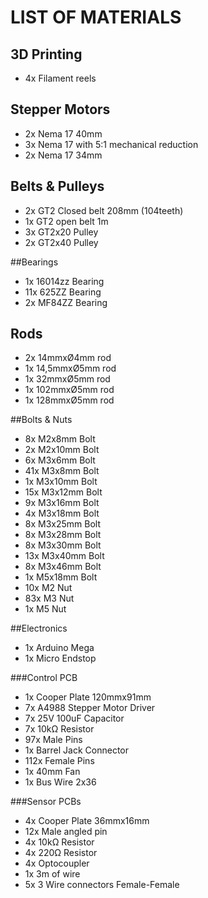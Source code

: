# LIST OF MATERIALS
## 3D Printing
* 4x Filament reels

## Stepper Motors
* 2x Nema 17 40mm
* 3x Nema 17 with 5:1 mechanical reduction
* 2x Nema 17 34mm

## Belts & Pulleys
* 2x GT2 Closed belt 208mm (104teeth)
* 1x GT2 open belt 1m
* 3x GT2x20 Pulley
* 2x GT2x40 Pulley

##Bearings
* 1x 16014zz Bearing
* 11x 625ZZ Bearing
* 2x MF84ZZ Bearing

## Rods
* 2x 14mmxØ4mm rod
* 1x 14,5mmxØ5mm rod
* 1x 32mmxØ5mm rod
* 1x 102mmxØ5mm rod
* 1x 128mmxØ5mm rod

##Bolts & Nuts
* 8x M2x8mm Bolt
* 2x M2x10mm Bolt
* 6x M3x6mm Bolt
* 41x M3x8mm Bolt
* 1x M3x10mm Bolt
* 15x M3x12mm Bolt
* 9x M3x16mm Bolt
* 4x M3x18mm Bolt
* 8x M3x25mm Bolt
* 8x M3x28mm Bolt
* 8x M3x30mm Bolt
* 13x M3x40mm Bolt
* 8x M3x46mm Bolt
* 1x M5x18mm Bolt
* 10x M2 Nut
* 83x M3 Nut
* 1x M5 Nut

##Electronics
* 1x Arduino Mega
* 1x Micro Endstop

###Control PCB
* 1x Cooper Plate 120mmx91mm
* 7x A4988 Stepper Motor Driver
* 7x 25V 100uF Capacitor
* 7x 10kΩ Resistor
* 97x Male Pins
* 1x Barrel Jack Connector
* 112x Female Pins
* 1x 40mm Fan
* 1x Bus Wire 2x36

###Sensor PCBs
* 4x Cooper Plate 36mmx16mm
* 12x Male angled pin
* 4x 10kΩ Resistor
* 4x 220Ω Resistor
* 4x Optocoupler
* 1x 3m of wire
* 5x 3 Wire connectors Female-Female






